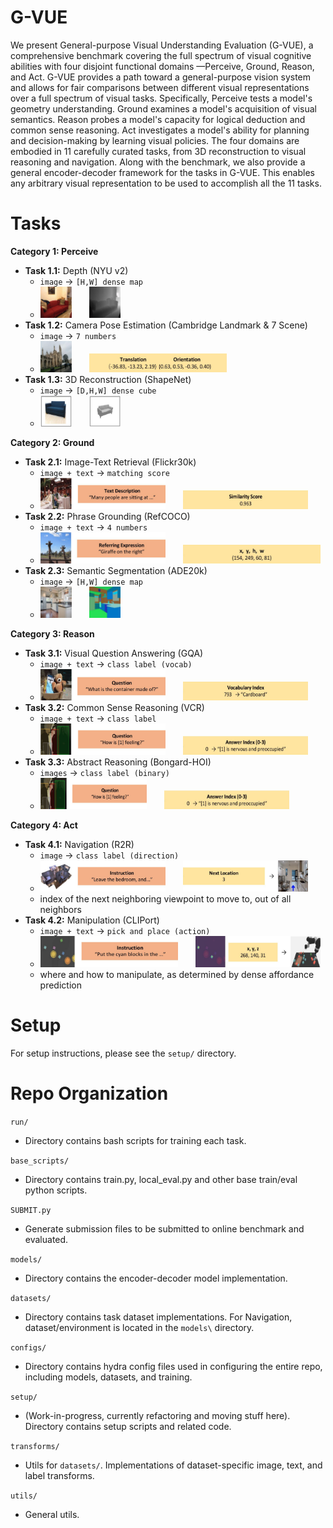 # G-VUE

We present General-purpose Visual Understanding Evaluation (G-VUE), a comprehensive benchmark covering the full spectrum of visual cognitive abilities with four disjoint functional domains —Perceive, Ground, Reason, and Act. G-VUE provides a path toward a general-purpose vision system and allows for fair comparisons between different visual representations over a full spectrum of visual tasks. Specifically, Perceive tests a model's geometry understanding. Ground examines a model's acquisition of visual semantics. Reason probes a model's capacity for logical deduction and common sense reasoning. Act investigates a model's ability for planning and decision-making by learning visual policies. The four domains are embodied in 11 carefully curated tasks, from 3D reconstruction to visual reasoning and navigation. Along with the benchmark, we also provide a general encoder-decoder framework for the tasks in G-VUE. This enables any arbitrary visual representation to be used to accomplish all the 11 tasks. 


# Tasks

**Category 1: Perceive** 

* **Task 1.1:** Depth (NYU v2)
  * `image` → `[H,W] dense map `
  * <img src="https://github.com/wllmzhu/G-VUE/blob/main/github/readme/2-1.png" width="50" height="50">  <img src="https://github.com/wllmzhu/G-VUE/blob/main/github/readme/2-2.png" width="50" height="50">
* **Task 1.2:** Camera Pose Estimation (Cambridge Landmark & 7 Scene)
  * `image` → `7 numbers `
  * <img src="https://github.com/wllmzhu/G-VUE/blob/main/github/readme/4-1.png" width="50" height="50">  <img src="https://github.com/wllmzhu/G-VUE/blob/main/github/readme/4-2.png" width="220" height="30">
* **Task 1.3:** 3D Reconstruction (ShapeNet)
  * `image` → `[D,H,W] dense cube `
  * <img src="https://github.com/wllmzhu/G-VUE/blob/main/github/readme/1-1.png" width="50" height="50">  <img src="https://github.com/wllmzhu/G-VUE/blob/main/github/readme/1-2.png" width="50" height="50">

**Category 2: Ground** 

* **Task 2.1:** Image-Text Retrieval (Flickr30k)
  * `image + text` → `matching score`
  * <img src="https://github.com/wllmzhu/G-VUE/blob/main/github/readme/9-1.png" width="200" height="50">  <img src="https://github.com/wllmzhu/G-VUE/blob/main/github/readme/9-2.png" width="200" height="30">
* **Task 2.2:** Phrase Grounding (RefCOCO)
  * `image + text` → `4 numbers`
  * <img src="https://github.com/wllmzhu/G-VUE/blob/main/github/readme/5-1.png" width="200" height="50">  <img src="https://github.com/wllmzhu/G-VUE/blob/main/github/readme/5-2.png" width="220" height="30">
* **Task 2.3:** Semantic Segmentation (ADE20k)
  * `image` → `[H,W] dense map `
  * <img src="https://github.com/wllmzhu/G-VUE/blob/main/github/readme/3-1.png" width="50" height="50">  <img src="https://github.com/wllmzhu/G-VUE/blob/main/github/readme/3-2.png" width="50" height="50">

**Category 3: Reason** 

* **Task 3.1:** Visual Question Answering (GQA)
  * `image + text` → `class label (vocab)`
  * <img src="https://github.com/wllmzhu/G-VUE/blob/main/github/readme/6-1.png" width="200" height="50">  <img src="https://github.com/wllmzhu/G-VUE/blob/main/github/readme/6-2.png" width="200" height="30">
* **Task 3.2:** Common Sense Reasoning (VCR)
  * `image + text` → `class label`
  * <img src="https://github.com/wllmzhu/G-VUE/blob/main/github/readme/8-1.png" width="200" height="50">  <img src="https://github.com/wllmzhu/G-VUE/blob/main/github/readme/8-2.png" width="200" height="30">
* **Task 3.3:** Abstract Reasoning (Bongard-HOI)
  * `images` → `class label (binary)`
  * <img src="https://github.com/wllmzhu/G-VUE/blob/main/github/readme/8-1.png" width="170" height="50">  <img src="https://github.com/wllmzhu/G-VUE/blob/main/github/readme/8-2.png" width="200" height="30">

**Category 4: Act** 

* **Task 4.1:** Navigation (R2R)
  * `image` → `class label (direction)`
  * <img src="https://github.com/wllmzhu/G-VUE/blob/main/github/readme/10-1.png" width="200" height="50">  <img src="https://github.com/wllmzhu/G-VUE/blob/main/github/readme/10-2.png" width="200" height="50">
  * index of the next neighboring viewpoint to move to, out of all neighbors
* **Task 4.2:** Manipulation (CLIPort)
  * `image + text` → `pick and place (action)`
  * <img src="https://github.com/wllmzhu/G-VUE/blob/main/github/readme/11-1.png" width="220" height="50">  <img src="https://github.com/wllmzhu/G-VUE/blob/main/github/readme/11-2.png" width="200" height="50">
  * where and how to manipulate, as determined by dense affordance prediction
  

# Setup

For setup instructions, please see the `setup/` directory.

# Repo Organization

`run/`

* Directory contains bash scripts for training each task.


`base_scripts/`

* Directory contains train.py, local_eval.py and other base train/eval python scripts.


`SUBMIT.py`

* Generate submission files to be submitted to online benchmark and evaluated.


`models/`

* Directory contains the encoder-decoder model implementation.


`datasets/`

* Directory contains task dataset implementations. For Navigation, dataset/environment is located in the `models\` directory.


`configs/`

* Directory contains hydra config files used in configuring the entire repo, including models, datasets, and training.


`setup/`

* (Work-in-progress, currently refactoring and moving stuff here). Directory contains setup scripts and related code.


`transforms/`

* Utils for `datasets/`. Implementations of dataset-specific image, text, and label transforms.


`utils/`

* General utils.




